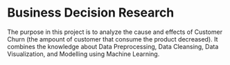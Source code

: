 # Business Decision Research

The purpose in this project is to analyze the cause and effects of Customer Churn (the ampount of customer that consume the product decreased). It combines the knowledge about Data Preprocessing, Data Cleansing, Data Visualization, and Modelling using Machine Learning.
